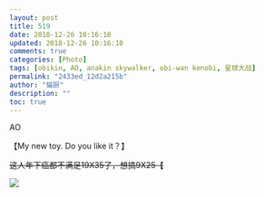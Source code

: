 ```yaml
---
layout: post
title: 519
date: 2018-12-26 10:16:10
updated: 2018-12-26 10:16:10
comments: true
categories: [Photo]
tags: [obikin, AO, anakin skywalker, obi-wan kenobi, 星球大战]
permalink: "2433ed_12d2a215b"
author: "猫厨"
description: ""
toc: true
---
```


<p>AO</p> 
<p>【My new&nbsp;toy.&nbsp;Do&nbsp;you&nbsp;like it？】</p> 
<p><span style="text-decoration:line-through;"  >这人年下癌都不满足19X35了，想搞9X25【</span></p>

![](/img/img_cVZNdzJtQk9JV2ROS0dWZWhxMmtDUmVJc1NCN3g1V2Q3S3R0bUoxb1BRemdJUjZ2dmx0QXpBPT0.jpg)